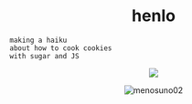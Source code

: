 <h1 align="center">henlo</h1>
<p></p>

```
making a haiku
about how to cook cookies
with sugar and JS
```

<p align="center"><img align="center" src="https://c.tenor.com/Jojpr9QgMLoAAAAC/tenor.gif"/></p>

<p align="center"><img src="https://github-readme-stats.vercel.app/api/top-langs?username=menosuno02&theme=jolly&show_icons=true&locale=es&layout=compact" alt="menosuno02" /></p>
